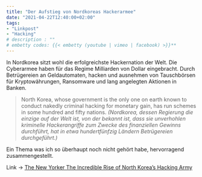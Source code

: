 ```yaml
---
title: "Der Aufstieg von Nordkoreas Hackerarmee"
date: "2021-04-22T12:40:00+02:00"
tags:
- "Linkpost"
- "Hacking"
# description : ""
# embetty codes: {{< embetty (youtube | vimeo | facebook) >}}**
---
```


In Nordkorea sitzt wohl die erfolgreichste Hackernation der Welt. Die Cyberarmee haben für das Regime Milliarden von Dollar eingebracht. Durch Betrügereien an Geldautomaten, hacken und ausnehmen von Tauschbörsen für Kryptowährungen, Ransomware und lang angelegten Aktionen in Banken.

> North Korea, whose government is the only one on earth known to conduct nakedly criminal hacking for monetary gain, has run schemes in some hundred and fifty nations.
> _(Nordkorea, dessen Regierung die einzige auf der Welt ist, von der bekannt ist, dass sie unverhohlen kriminelle Hackerangriffe zum Zwecke des finanziellen Gewinns durchführt, hat in etwa hundertfünfzig Ländern Betrügereien durchgeführt.)_

Ein Thema was ich so überhaupt noch nicht gehört habe, hervorragend zusammengestellt.

Link -> [The New Yorker The Incredible Rise of North Korea’s Hacking Army](https://www.newyorker.com/magazine/2021/04/26/the-incredible-rise-of-north-koreas-hacking-army)

<!--more-->
